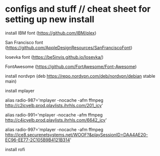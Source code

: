 # configs and stuff // cheat sheet for setting up new install
install IBM font (https://github.com/IBM/plex)

San Francisco font (https://github.com/AppleDesignResources/SanFranciscoFont)

Iosevka font (https://be5invis.github.io/Iosevka/)

FontAwesome (https://github.com/FortAwesome/Font-Awesome)
        
install nordvpn (deb https://repo.nordvpn.com/deb/nordvpn/debian stable main)

install mplayer

alias radio-987='mplayer -nocache -afm ffmpeg http://c2icyelb.prod.playlists.ihrhls.com/201_icy'

alias radio-991='mplayer -nocache -afm ffmpeg http://c4icyelb.prod.playlists.ihrhls.com/6642_icy'

alias radio-997='mplayer -nocache -afm ffmpeg http://ice8.securenetsystems.net/WOOF?&playSessionID=DAA4AE20-EC96-EE77-2C105B9B4121B314'

install rofi
